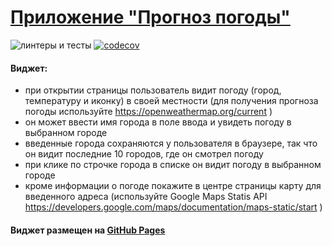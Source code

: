 # [Приложение "Прогноз погоды"](https://vasiliev-alexey.github.io/otus_weather/)

![линтеры и тесты](https://github.com/vasiliev-alexey/otus_weather/workflows/PR%20Sanity%20Check/badge.svg?branch=weather-1)
[![codecov](https://codecov.io/gh/vasiliev-alexey/otus_weather/branch/weather-1/graph/badge.svg)](https://codecov.io/gh/vasiliev-alexey/otus_weather)

#### Виджет:

- при открытии страницы пользователь видит погоду (город, температуру и иконку) в своей местности (для получения прогноза погоды используйте https://openweathermap.org/current )
- он может ввести имя города в поле ввода и увидеть погоду в выбранном городе
- введенные города сохраняются у пользователя в браузере, так что он видит последние 10 городов, где он смотрел погоду
- при клике по строчке города в списке он видит погоду в выбранном городе
- кроме информации о погоде покажите в центре страницы карту для введенного адреса (используйте Google Maps Statis API https://developers.google.com/maps/documentation/maps-static/start )

#### Виджет размещен на [GitHub Pages](https://vasiliev-alexey.github.io/otus_weather/)
